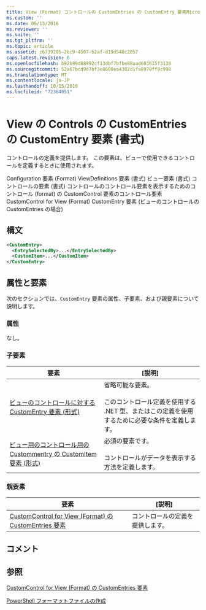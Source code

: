 ```yaml
---
title: View (Format) コントロールの CustomEntries の CustomEntry 要素Microsoft Docs
ms.custom: ''
ms.date: 09/13/2016
ms.reviewer: ''
ms.suite: ''
ms.tgt_pltfrm: ''
ms.topic: article
ms.assetid: c6739205-2bc9-4507-b2af-d19d548c2057
caps.latest.revision: 6
ms.openlocfilehash: b92b99d88992cf13dbf7bfbe88aad603615f3138
ms.sourcegitcommit: 52a67bcd9d7bf3e8600ea4302d1fa8970ff9c998
ms.translationtype: MT
ms.contentlocale: ja-JP
ms.lasthandoff: 10/15/2019
ms.locfileid: "72364051"
---
```

# <a name="customentry-element-for-customentries-for-controls-for-view-format"></a>View の Controls の CustomEntries の CustomEntry 要素 (書式)

コントロールの定義を提供します。 この要素は、ビューで使用できるコントロールを定義するときに使用されます。

Configuration 要素 (Format) ViewDefinitions 要素 (書式) ビュー要素 (書式) コントロールの要素 (書式) コントロールのコントロール要素を表示するためのコントロール (format) の CustomControl 要素のコントロール要素CustomControl for View (Format) CustomEntry 要素 (ビューのコントロールの CustomEntries の場合)

## <a name="syntax"></a>構文

```xml
<CustomEntry>
  <EntrySelectedBy>...</EntrySelectedBy>
  <CustomItem>...</CustomItem>
</CustomEntry>
```

## <a name="attributes-and-elements"></a>属性と要素

次のセクションでは、`CustomEntry` 要素の属性、子要素、および親要素について説明します。

### <a name="attributes"></a>属性

なし。

### <a name="child-elements"></a>子要素

|要素|[説明]|
|-------------|-----------------|
|[ビューのコントロールに対する CustomEntry 要素 (形式)](./entryselectedby-element-for-customentry-for-controls-for-view-format.md)|省略可能な要素。<br /><br /> このコントロール定義を使用する .NET 型、またはこの定義を使用するために必要な条件を定義します。|
|[ビュー用のコントロール用の Custommentry の CustomItem 要素 (形式)](./customitem-element-for-customentry-for-controls-for-view-format.md)|必須の要素です。<br /><br /> コントロールがデータを表示する方法を定義します。|

### <a name="parent-elements"></a>親要素

|要素|[説明]|
|-------------|-----------------|
|[CustomControl for View (Format) の CustomEntries 要素](./customentries-element-for-customcontrol-for-view-format.md)|コントロールの定義を提供します。|

## <a name="remarks"></a>コメント

## <a name="see-also"></a>参照

[CustomControl for View (Format) の CustomEntries 要素](./customentries-element-for-customcontrol-for-view-format.md)

[PowerShell フォーマットファイルの作成](./writing-a-powershell-formatting-file.md)
